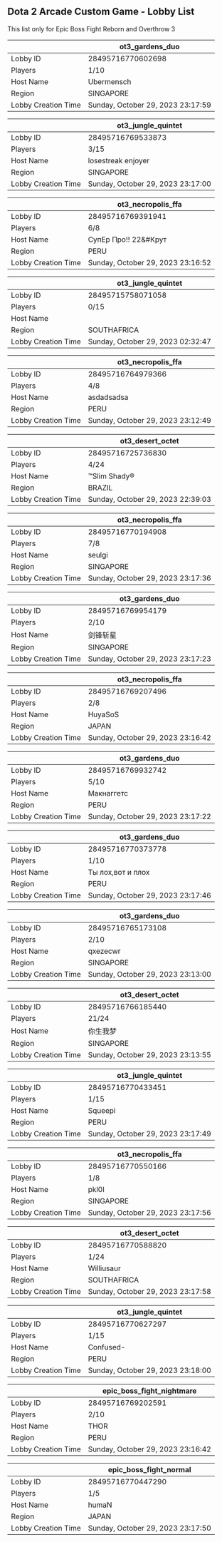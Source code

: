 ## Dota 2 Arcade Custom Game - Lobby List

This list only for Epic Boss Fight Reborn and Overthrow 3

|  | ot3_gardens_duo |
| ------ | ------ |
| Lobby ID | 28495716770602698 |
| Players | 1/10 |
| Host Name | Ubermensch |
| Region | SINGAPORE |
| Lobby Creation Time | Sunday, October 29, 2023 23:17:59 |


|  | ot3_jungle_quintet |
| ------ | ------ |
| Lobby ID | 28495716769533873 |
| Players | 3/15 |
| Host Name | losestreak enjoyer |
| Region | SINGAPORE |
| Lobby Creation Time | Sunday, October 29, 2023 23:17:00 |


|  | ot3_necropolis_ffa |
| ------ | ------ |
| Lobby ID | 28495716769391941 |
| Players | 6/8 |
| Host Name | СупЕр Про!! 22&#Крут |
| Region | PERU |
| Lobby Creation Time | Sunday, October 29, 2023 23:16:52 |


|  | ot3_jungle_quintet |
| ------ | ------ |
| Lobby ID | 28495715758071058 |
| Players | 0/15 |
| Host Name |  |
| Region | SOUTHAFRICA |
| Lobby Creation Time | Sunday, October 29, 2023 02:32:47 |


|  | ot3_necropolis_ffa |
| ------ | ------ |
| Lobby ID | 28495716764979366 |
| Players | 4/8 |
| Host Name | asdadsadsa |
| Region | PERU |
| Lobby Creation Time | Sunday, October 29, 2023 23:12:49 |


|  | ot3_desert_octet |
| ------ | ------ |
| Lobby ID | 28495716725736830 |
| Players | 4/24 |
| Host Name | ™Slim Shady® |
| Region | BRAZIL |
| Lobby Creation Time | Sunday, October 29, 2023 22:39:03 |


|  | ot3_necropolis_ffa |
| ------ | ------ |
| Lobby ID | 28495716770194908 |
| Players | 7/8 |
| Host Name | seulgi |
| Region | SINGAPORE |
| Lobby Creation Time | Sunday, October 29, 2023 23:17:36 |


|  | ot3_gardens_duo |
| ------ | ------ |
| Lobby ID | 28495716769954179 |
| Players | 2/10 |
| Host Name | 剑锋斩星 |
| Region | SINGAPORE |
| Lobby Creation Time | Sunday, October 29, 2023 23:17:23 |


|  | ot3_necropolis_ffa |
| ------ | ------ |
| Lobby ID | 28495716769207496 |
| Players | 2/8 |
| Host Name | HuyaSoS |
| Region | JAPAN |
| Lobby Creation Time | Sunday, October 29, 2023 23:16:42 |


|  | ot3_gardens_duo |
| ------ | ------ |
| Lobby ID | 28495716769932742 |
| Players | 5/10 |
| Host Name | Макнаггетс |
| Region | PERU |
| Lobby Creation Time | Sunday, October 29, 2023 23:17:22 |


|  | ot3_gardens_duo |
| ------ | ------ |
| Lobby ID | 28495716770373778 |
| Players | 1/10 |
| Host Name | Ты лох,вот и плох |
| Region | PERU |
| Lobby Creation Time | Sunday, October 29, 2023 23:17:46 |


|  | ot3_gardens_duo |
| ------ | ------ |
| Lobby ID | 28495716765173108 |
| Players | 2/10 |
| Host Name | qxezecwr |
| Region | SINGAPORE |
| Lobby Creation Time | Sunday, October 29, 2023 23:13:00 |


|  | ot3_desert_octet |
| ------ | ------ |
| Lobby ID | 28495716766185440 |
| Players | 21/24 |
| Host Name | 你生我梦 |
| Region | SINGAPORE |
| Lobby Creation Time | Sunday, October 29, 2023 23:13:55 |


|  | ot3_jungle_quintet |
| ------ | ------ |
| Lobby ID | 28495716770433451 |
| Players | 1/15 |
| Host Name | Squeepi |
| Region | PERU |
| Lobby Creation Time | Sunday, October 29, 2023 23:17:49 |


|  | ot3_necropolis_ffa |
| ------ | ------ |
| Lobby ID | 28495716770550166 |
| Players | 1/8 |
| Host Name | pkl0l |
| Region | SINGAPORE |
| Lobby Creation Time | Sunday, October 29, 2023 23:17:56 |


|  | ot3_desert_octet |
| ------ | ------ |
| Lobby ID | 28495716770588820 |
| Players | 1/24 |
| Host Name | Williusaur |
| Region | SOUTHAFRICA |
| Lobby Creation Time | Sunday, October 29, 2023 23:17:58 |


|  | ot3_jungle_quintet |
| ------ | ------ |
| Lobby ID | 28495716770627297 |
| Players | 1/15 |
| Host Name | Confused- |
| Region | PERU |
| Lobby Creation Time | Sunday, October 29, 2023 23:18:00 |


|  | epic_boss_fight_nightmare |
| ------ | ------ |
| Lobby ID | 28495716769202591 |
| Players | 2/10 |
| Host Name | THOR |
| Region | PERU |
| Lobby Creation Time | Sunday, October 29, 2023 23:16:42 |


|  | epic_boss_fight_normal |
| ------ | ------ |
| Lobby ID | 28495716770447290 |
| Players | 1/5 |
| Host Name | humaN |
| Region | JAPAN |
| Lobby Creation Time | Sunday, October 29, 2023 23:17:50 |


